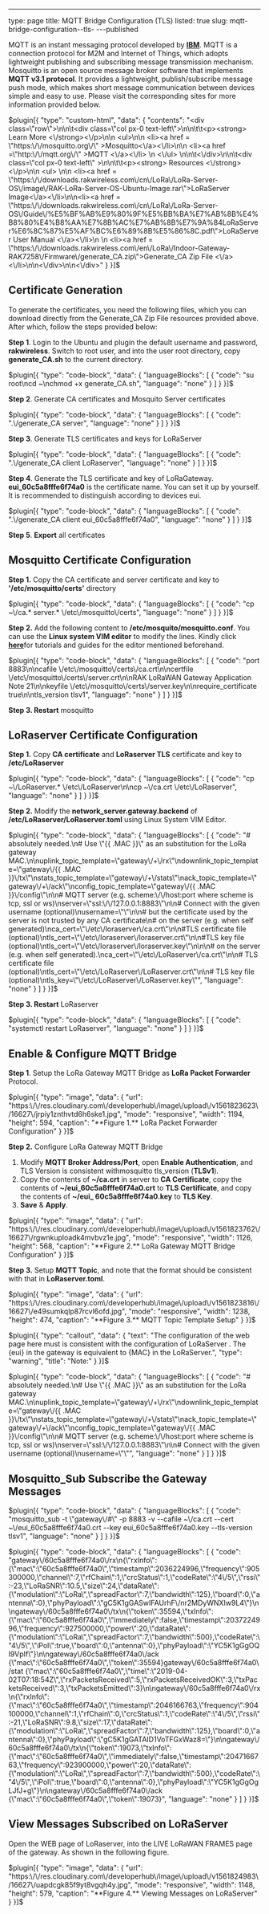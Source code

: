 ---
type: page
title: MQTT Bridge Configuration (TLS)
listed: true
slug: mqtt-bridge-configuration--tls-
---published

MQTT is an instant messaging protocol developed by **[IBM](https://www.ibm.com/ph-en)**. MQTT is a connection protocol for M2M and Internet of Things, which adopts lightweight publishing and subscribing message transmission mechanism. Mosquitto is an open source message broker software that implements **MQTT v3.1 protocol**. It provides a lightweight, publish/subscribe message push mode, which makes short message communication between devices simple and easy to use. Please visit the corresponding sites for more information provided below.

$plugin[{
    "type": "custom-html",
    "data": {
        "contents": "<div class=\"row\">\n\n\t<div class=\"col px-0 text-left\">\n\n\t\t<p><strong> Learn More <\/strong><\/p>\n\n                <ul>\n\n                      <li><a href = \"https:\/\/mosquitto.org\/\" >Mosquitto<\/a><\/li>\n\n                      <li><a href =\"http:\/\/mqtt.org\/\" >MQTT <\/a><\/li>              \n               <\/ul>  \n\n\t<\/div>\n\n\t<div class=\"col px-0 text-left\" >\n\n\t\t<p><strong> Resources <\/strong><\/p>\n\n                    <ul> \n\n <li><a href = \"https:\/\/downloads.rakwireless.com\/cn\/LoRa\/LoRa-Server-OS\/image\/RAK-LoRa-Server-OS-Ubuntu-Image.rar\">LoRaServer Image<\/a><\/li>\n\n<li><a href = \"https:\/\/downloads.rakwireless.com\/cn\/LoRa\/LoRa-Server-OS\/Guide\/%E5%BF%AB%E9%80%9F%E5%BB%BA%E7%AB%8B%E4%B8%80%E4%B8%AA%E7%8B%AC%E7%AB%8B%E7%9A%84LoRaServer%E6%8C%87%E5%AF%BC%E6%89%8B%E5%86%8C.pdf\">LoRaServer User Manual <\/a><\/li>\n                \n <li><a href = \"https:\/\/downloads.rakwireless.com\/en\/LoRa\/Indoor-Gateway-RAK7258\/Firmware\/generate_CA.zip\">Generate_CA Zip File <\/a> <\/li>\n\n<\/div>\n\n<\/div>"
    }
}]$

## Certificate Generation

To generate the certificates, you need the following files, which you can download directly from the Generate_CA Zip File resources provided above. After which, follow the steps provided below:

**Step 1**. Login to the Ubuntu and plugin the default username and password, **rakwireless**. Switch to root user, and into the user root directory, copy **generate_CA.sh** to the current directory.

$plugin[{
    "type": "code-block",
    "data": {
        "languageBlocks": [
            {
                "code": "su root\ncd ~\nchmod +x generate_CA.sh",
                "language": "none"
            }
        ]
    }
}]$

**Step 2**. Generate CA certificates and Mosquito Server certificates

$plugin[{
    "type": "code-block",
    "data": {
        "languageBlocks": [
            {
                "code": ".\/generate_CA server",
                "language": "none"
            }
        ]
    }
}]$

**Step 3**. Generate TLS certificates and keys for LoRaServer

$plugin[{
    "type": "code-block",
    "data": {
        "languageBlocks": [
            {
                "code": ".\/generate_CA client LoRaserver",
                "language": "none"
            }
        ]
    }
}]$

**Step 4**. Generate the TLS certificate and key of LoRaGateway. **eui_60c5a8fffe6f74a0** is the certificate name. You can set it up by yourself. It is recommended to distinguish according to devices eui.

$plugin[{
    "type": "code-block",
    "data": {
        "languageBlocks": [
            {
                "code": ".\/generate_CA client eui_60c5a8fffe6f74a0",
                "language": "none"
            }
        ]
    }
}]$

**Step 5**. **Export** all certificates

## Mosquitto Certificate Configuration

**Step 1.** Copy the CA certificate and server certificate and key to **'/etc/mosquitto/certs'** directory

$plugin[{
    "type": "code-block",
    "data": {
        "languageBlocks": [
            {
                "code": "cp ~\/ca.* server.* \/etc\/mosquitto\/certs",
                "language": "none"
            }
        ]
    }
}]$

**Step 2.** Add the following content to **/etc/mosquito/mosquitto.conf**. You can use the **Linux system VIM editor** to modify the lines. Kindly click [**here**](https://www.linux.com/LEARN/VIM-101-BEGINNERS-GUIDE-VIM)for tutorials and guides for the editor mentioned beforehand. 

$plugin[{
    "type": "code-block",
    "data": {
        "languageBlocks": [
            {
                "code": "port 8883\n\ncafile \/etc\/mosquitto\/certs\/ca.crt\n\ncertfile \/etc\/mosquitto\/certs\/server.crt\n\nRAK LoRaWAN Gateway Application Note 21\n\nkeyfile \/etc\/mosquitto\/certs\/server.key\n\nrequire_certificate true\n\ntls_version tlsv1",
                "language": "none"
            }
        ]
    }
}]$

**Step 3. Restart** mosquitto

## LoRaserver Certificate Configuration

**Step 1.** Copy **CA certificate** and **LoRaserver TLS** certificate and key to **/etc/LoRaserver**

$plugin[{
    "type": "code-block",
    "data": {
        "languageBlocks": [
            {
                "code": "cp ~\/LoRaserver.* \/etc\/LoRaserver\n\ncp ~\/ca.crt \/etc\/LoRaserver",
                "language": "none"
            }
        ]
    }
}]$

**Step 2.** Modify the **network_server.gateway.backend** of **/etc/LoRaserver/LoRaserver.toml** using Linux System VIM Editor. 

$plugin[{
    "type": "code-block",
    "data": {
        "languageBlocks": [
            {
                "code": "# absolutely needed.\n# Use \"{{ .MAC }}\" as an substitution for the LoRa gateway MAC.\n\nuplink_topic_template=\"gateway\/+\/rx\"\ndownlink_topic_template=\"gateway\/{{ .MAC }}\/tx\"\nstats_topic_template=\"gateway\/+\/stats\"\nack_topic_template=\"gateway\/+\/ack\"\nconfig_topic_template=\"gateway\/{{ .MAC }}\/config\"\n\n# MQTT server (e.g. scheme:\/\/host:port where scheme is tcp, ssl or ws)\nserver=\"ssl:\/\/127.0.0.1:8883\"\n\n# Connect with the given username (optional)\nusername=\"\"\n\n# but the certificate used by the server is not trusted by any CA certificate\n# on the server (e.g. when self generated)\nca_cert=\"\/etc\/loraserver\/ca.crt\"\n\n#TLS certificate file (optional)\ntls_cert=\"\/etc\/loraserver\/loraserver.crt\"\n\n#TLS key file (optional)\ntls_cert=\"\/etc\/loraserver\/loraserver.key\"\n\n\n# on the server (e.g. when self generated).\nca_cert=\"\/etc\/LoRaserver\/ca.crt\"\n\n# TLS certificate file (optional)\ntls_cert=\"\/etc\/LoRaserver\/LoRaserver.crt\"\n\n# TLS key file (optional)\ntls_key=\"\/etc\/LoRaserver\/LoRaserver.key\"",
                "language": "none"
            }
        ]
    }
}]$

**Step 3. Restart** LoRaserver

$plugin[{
    "type": "code-block",
    "data": {
        "languageBlocks": [
            {
                "code": "systemctl restart LoRaserver",
                "language": "none"
            }
        ]
    }
}]$

## Enable & Configure MQTT Bridge

**Step 1**. Setup the LoRa Gateway MQTT Bridge as **LoRa Packet Forwarder** Protocol.

$plugin[{
    "type": "image",
    "data": {
        "url": "https:\/\/res.cloudinary.com\/developerhub\/image\/upload\/v1561823623\/16627\/jrpiy1znthvtd6h6ske1.jpg",
        "mode": "responsive",
        "width": 1194,
        "height": 594,
        "caption": "**Figure 1.** LoRa Packet Forwarder Configuration"
    }
}]$

**Step 2.** Configure LoRa Gateway MQTT Bridge

1. Modify **MQTT Broker Address/Port**, open **Enable Authentication**, and TLS Version is consistent withmosquitto tls_version (**TLSv1**).
2. Copy the contents of **~/ca.crt** in server to **CA Certificate**, copy the contents of **~/eui_60c5a8fffe6f74a0.crt** to **TLS Certificate**, and copy the contents of **~/eui_ 60c5a8fffe6f74a0.key** to **TLS Key**.
3. **Save** & **Apply**.

$plugin[{
    "type": "image",
    "data": {
        "url": "https:\/\/res.cloudinary.com\/developerhub\/image\/upload\/v1561823762\/16627\/rgwnkuploadk4mvbvz1e.jpg",
        "mode": "responsive",
        "width": 1126,
        "height": 568,
        "caption": "**Figure 2.** LoRa Gateway MQTT Bridge Configuration"
    }
}]$

**Step 3.** Setup **MQTT Topic**, and note that the format should be consistent with that in **LoRaserver.toml**.

$plugin[{
    "type": "image",
    "data": {
        "url": "https:\/\/res.cloudinary.com\/developerhub\/image\/upload\/v1561823816\/16627\/e49sumkqlp87rcvl6ofd.jpg",
        "mode": "responsive",
        "width": 1238,
        "height": 474,
        "caption": "**Figure 3.** MQTT Topic Template Setup"
    }
}]$

$plugin[{
    "type": "callout",
    "data": {
        "text": "The configuration of the web page here must is consistent with the configuration of LoRaServer . The {eui} in the gateway is equivalent to {MAC} in the LoRaServer.",
        "type": "warning",
        "title": "Note:"
    }
}]$

$plugin[{
    "type": "code-block",
    "data": {
        "languageBlocks": [
            {
                "code": "# absolutely needed.\n# Use \"{{ .MAC }}\" as an substitution for the LoRa gateway MAC.\n\nuplink_topic_template=\"gateway\/+\/rx\"\ndownlink_topic_template=\"gateway\/{{ .MAC }}\/tx\"\nstats_topic_template=\"gateway\/+\/stats\"\nack_topic_template=\"gateway\/+\/ack\"\nconfig_topic_template=\"gateway\/{{ .MAC }}\/config\"\n\n# MQTT server (e.g. scheme:\/\/host:port where scheme is tcp, ssl or ws)\nserver=\"ssl:\/\/127.0.0.1:8883\"\n\n# Connect with the given username (optional)\nusername=\"\"",
                "language": "none"
            }
        ]
    }
}]$

## Mosquitto_Sub Subscribe the Gateway Messages

$plugin[{
    "type": "code-block",
    "data": {
        "languageBlocks": [
            {
                "code": "mosquitto_sub -t \"gateway\/#\" -p 8883 -v --cafile ~\/ca.crt --cert ~\/eui_60c5a8fffe6f74a0.crt --key eui_60c5a8fffe6f74a0.key --tls-version tlsv1",
                "language": "none"
            }
        ]
    }
}]$

$plugin[{
    "type": "code-block",
    "data": {
        "languageBlocks": [
            {
                "code": "gateway\/60c5a8fffe6f74a0\/rx\n{\"rxInfo\":{\"mac\":\"60c5a8fffe6f74a0\",\"timestamp\":2036224996,\"frequency\":905300000,\"channel\":7,\"rfChain\":1,\"crcStatus\":1,\"codeRate\":\"4\/5\",\"rssi\":-23,\"LoRaSNR\":10.5,\"size\":24,\"dataRate\":{\"modulation\":\"LoRa\",\"spreadFactor\":7,\"bandwidth\":125},\"board\":0,\"antenna\":0},\"phyPayload\":\"gC5K1gGASwIFAUrhF\/nr2MDyWNXIw9L4\"}\n\ngateway\/60c5a8fffe6f74a0\/tx\n{\"token\":35594,\"txInfo\":{\"mac\":\"60c5a8fffe6f74a0\",\"immediately\":false,\"timestamp\":2037224996,\"frequency\":927500000,\"power\":20,\"dataRate\":{\"modulation\":\"LoRa\",\"spreadFactor\":7,\"bandwidth\":500},\"codeRate\":\"4\/5\",\"iPol\":true,\"board\":0,\"antenna\":0},\"phyPayload\":\"YC5K1gGgOQI9VpIf\"}\n\ngateway\/60c5a8fffe6f74a0\/ack {\"mac\":\"60c5a8fffe6f74a0\",\"token\":35594}gateway\/60c5a8fffe6f74a0\/stat {\"mac\":\"60c5a8fffe6f74a0\",\"time\":\"2019-04-02T07:18:54Z\",\"rxPacketsReceived\":5,\"rxPacketsReceivedOK\":3,\"txPacketsReceived\":3,\"txPacketsEmitted\":3}\n\ngateway\/60c5a8fffe6f74a0\/rx\n{\"rxInfo\":{\"mac\":\"60c5a8fffe6f74a0\",\"timestamp\":2046166763,\"frequency\":904100000,\"channel\":1,\"rfChain\":0,\"crcStatus\":1,\"codeRate\":\"4\/5\",\"rssi\":-21,\"LoRaSNR\":9.8,\"size\":17,\"dataRate\":{\"modulation\":\"LoRa\",\"spreadFactor\":7,\"bandwidth\":125},\"board\":0,\"antenna\":0},\"phyPayload\":\"gC5K1gGATAID1VoTFGxWaz8=\"}\n\ngateway\/60c5a8fffe6f74a0\/tx\n{\"token\":19073,\"txInfo\":{\"mac\":\"60c5a8fffe6f74a0\",\"immediately\":false,\"timestamp\":2047166763,\"frequency\":923900000,\"power\":20,\"dataRate\":{\"modulation\":\"LoRa\",\"spreadFactor\":7,\"bandwidth\":500},\"codeRate\":\"4\/5\",\"iPol\":true,\"board\":0,\"antenna\":0},\"phyPayload\":\"YC5K1gGgOgLJfJ+g\"}\n\ngateway\/60c5a8fffe6f74a0\/ack {\"mac\":\"60c5a8fffe6f74a0\",\"token\":19073}",
                "language": "none"
            }
        ]
    }
}]$

## View Messages Subscribed on LoRaServer

Open the WEB page of LoRaserver, into the LIVE LoRaWAN FRAMES page of the gateway. As shown in the following figure.

$plugin[{
    "type": "image",
    "data": {
        "url": "https:\/\/res.cloudinary.com\/developerhub\/image\/upload\/v1561824983\/16627\/uapdcgk85f9yt8vgqh4y.jpg",
        "mode": "responsive",
        "width": 1148,
        "height": 579,
        "caption": "**Figure 4.** Viewing Messages on LoRaServer"
    }
}]$

